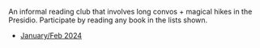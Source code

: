 An informal reading club that involves long convos + magical hikes in the Presidio. Participate by reading any book in the lists shown. 

- [January/Feb 2024](https://github.com/yosun/ReadingClub/blob/main/2024_01_02.md)
